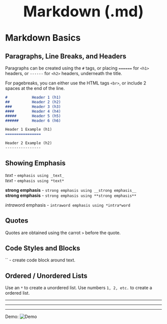 <h1 style='text-align:center;font-size:3rem;'>Markdown (.md)</h1>

# Markdown Basics

## Paragraphs, Line Breaks, and Headers
Paragraphs can be created using the ```#``` tags, or placing ```======``` for ```<h1>``` headers, or ```------``` for ```<h2>``` headers, underneath the title.

For pagebreaks, you can either use the HTML tags ```<br>```, or include 2 spaces at the end of the line.

``` markdown
#           Header 1 (h1)
##          Header 2 (h2)
###         Header 3 (h3)
####        Header 4 (h4)
#####       Header 5 (h5)
######      Header 6 (h6)

Header 1 Example (h1)
================

Header 2 Example (h2)
----------------
```

## Showing Emphasis

_text_ - ```emphasis using _text_```  
*text* - ```emphasis using *text*```

__strong emphasis__ - ```strong emphasis using __strong emphasis__```  
**strong emphasis** - ```strong emphasis using **strong emphasis**```

*intra*word emphasis - ```intraword emphasis using *intra*word```  

## Quotes
Quotes are obtained using the carrot ```>``` before the quote.

## Code Styles and Blocks
``  - create code block around text.

## Ordered / Unordered Lists
Use an `*` to create a unordered list. Use numbers `1, 2, etc.` to create a ordered list.


---
---
***

Demo: 
![Demo](http://placehold.it/350x150)